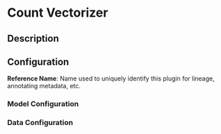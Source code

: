 
# Count Vectorizer

## Description

## Configuration
**Reference Name**: Name used to uniquely identify this plugin for lineage, annotating metadata, etc.

### Model Configuration

### Data Configuration
